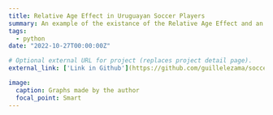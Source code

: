 ```yaml
---
title: Relative Age Effect in Uruguayan Soccer Players
summary: An example of the existance of the Relative Age Effect and an analysis of how this phenomenon is present (and evolves) through youth leagues.
tags:
  - python
date: "2022-10-27T00:00:00Z"

# Optional external URL for project (replaces project detail page).
external_link: ['Link in Github'](https://github.com/guillelezama/soccer_relative_age)

image: 
  caption: Graphs made by the author
  focal_point: Smart
---
```

